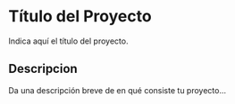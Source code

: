 # Título del Proyecto 

Indica aquí el título del proyecto.

## Descripcion 

Da una descripción breve de en qué consiste tu proyecto... 